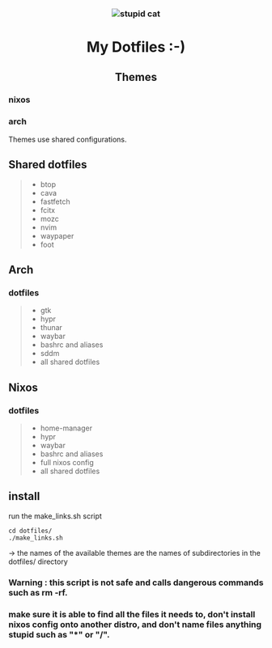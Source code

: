 ### <h3 align="center">![](https://media.tenor.com/4VY0Ykn4lN4AAAAM/cat-broken-cat.gif "stupid cat") </h3>

# <h1 align="center"> My Dotfiles :-) </h1>

## <h2 align="center"> Themes </h2>
### nixos
### arch
Themes use shared configurations.

## Shared dotfiles
>* btop
>* cava
>* fastfetch
>* fcitx
>* mozc
>* nvim
>* waypaper
>* foot

## Arch
### **dotfiles**
>* gtk
>* hypr
>* thunar
>* waybar
>* bashrc and aliases
>* sddm
>* all shared dotfiles

## Nixos 
### **dotfiles**
>* home-manager
>* hypr
>* waybar
>* bashrc and aliases
>* full nixos config
>* all shared dotfiles

## install
run the make_links.sh script
```
cd dotfiles/
./make_links.sh
```
-> the names of the available themes are the names of subdirectories in the dotfiles/ directory
### Warning : this script is not safe and calls dangerous commands such as rm -rf.
### make sure it is able to find all the files it needs to, don't install nixos config onto another distro, and don't name files anything stupid such as "*" or "/".
